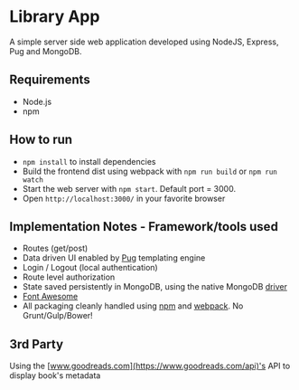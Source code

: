 # Library App
A simple server side web application developed using NodeJS, Express, Pug and MongoDB.

## Requirements
* Node.js
* npm

## How to run
* `npm install` to install dependencies
* Build the frontend dist using webpack with `npm run build` or `npm run watch`
* Start the web server with `npm start`. Default port = 3000.
* Open `http://localhost:3000/` in your favorite browser

## Implementation Notes - Framework/tools used
* Routes (get/post)
* Data driven UI enabled by [Pug](http://pugjs.org/) templating engine
* Login / Logout (local authentication)
* Route level authorization
* State saved persistently in MongoDB, using the native MongoDB [driver](https://www.npmjs.com/package/mongodb)
* [Font Awesome](http://fontawesome.io/)
* All packaging cleanly handled using [npm](https://www.npmjs.com/) and [webpack](https://webpack.github.io/). No Grunt/Gulp/Bower!

## 3rd Party
Using the [www.goodreads.com](https://www.goodreads.com/api)'s API to display book's metadata

